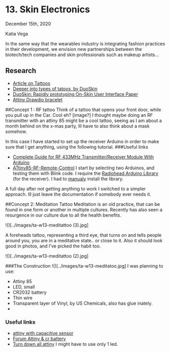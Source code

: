 # 13. Skin Electronics

December 15th, 2020

Katia Vega

In the same way that the wearables industry is integrating fashion practices in their development, we envision new partnerships between the biotech/tech companies and skin professionals such as makeup artists…

## Research

 - [Article on Tattoos](https://edgy.app/electronic-tattoos)
 - [Deeper into types of tatoos, by DuoSkin](https://duoskin.media.mit.edu/)
 - [DuoSkin: Rapidly prototyping On-Skin User Interface Paper](https://duoskin.media.mit.edu/duoskin_iswc16.pdf)
 - [Attiny Drawdio bracelet](https://www.kobakant.at/DIY/?p=6577)

##Concept 1 : RF tattoo
Think of a tattoo that opens your front door, while you pull up in the Car. Cool eh?
[image?]
I thought maybe doing an RF transmitter with an attiny 85 might be a cool tattoo, seeing as I am about a month behind on the x-mas party, Ill have to also think about a mask somehow.

In this case I have started to set up the receiver Arduino in order to make sure that I get anything, using the following tutorial.
###Useful links
- [Complete Guide for RF 433MHz Transmitter/Receiver Module With Arduino](https://randomnerdtutorials.com/rf-433mhz-transmitter-receiver-module-with-arduino/)
- [ATtiny85-RF-Remote-Control](https://www.instructables.com/ATtiny85-RF-Remote-Control/)
I start by selecting two Arduinos, and testing them with Blink code. I require the [Radiohead Arduino Library](https://github.com/PaulStoffregen/RadioHead) (for the receiver). I had to [manualy](https://www.arduino.cc/en/guide/libraries#toc4) install the library.


A full day after not getting anything to work I switched to a simpler approach. Ill just leave the documentation if somebody ever needs it.

##Concept 2: Meditation Tattoo
Meditation is an old practice, that can be found in one form or another in multiple cultures. Recently has also seen a resurgence in our culture due to all the health benefits.  


!()[../images/ta-w13-meditattoo (3).jpg]  

A foreheads tattoo, representing a third eye, that turns on and tells people around you, you are in a meditative state.. or close to it. Also it should look good in photos, and I've picked the habit too.

!()[../images/ta-w13-meditattoo (2).jpg]  

###The Construction
!()[../images/ta-w13-meditatoo.jpg]
I was planning to use:
 -  Attiny 85
 -  LED, small
 -  CR2032 battery
 -  Thin wire
 -  Transparent layer of Vinyl, by US Chemicals, also has glue inately.
 -  
### Useful links

- [attiny with capacitive sensor](https://dev.mikamai.com/2014/07/09/attiny85-based-capacitive-sensor-led-switch/)
- [Forum Attiny & cr battery](https://forum.arduino.cc/index.php?topic=216543.0)
- [Turn down all attiny](http://www.nongnu.org/avr-libc/user-manual/group__avr__power.html)
  I might have to use only 1 led.
